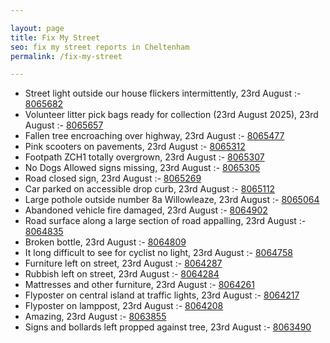 ```yaml
---

layout: page
title: Fix My Street
seo: fix my street reports in Cheltenham
permalink: /fix-my-street

---
```


<!-- fix_marker starts -->

- Street light outside our house flickers intermittently, 23rd August :- [8065682](https://www.fixmystreet.com/report/8065682)
- Volunteer litter pick bags ready for collection (23rd August 2025), 23rd August :- [8065657](https://www.fixmystreet.com/report/8065657)
- Fallen tree encroaching over highway, 23rd August :- [8065477](https://www.fixmystreet.com/report/8065477)
- Pink scooters on pavements, 23rd August :- [8065312](https://www.fixmystreet.com/report/8065312)
- Footpath ZCH1 totally overgrown, 23rd August :- [8065307](https://www.fixmystreet.com/report/8065307)
- No Dogs Allowed signs missing, 23rd August :- [8065305](https://www.fixmystreet.com/report/8065305)
- Road closed sign, 23rd August :- [8065269](https://www.fixmystreet.com/report/8065269)
- Car parked on accessible drop curb, 23rd August :- [8065112](https://www.fixmystreet.com/report/8065112)
- Large pothole outside number 8a Willowleaze, 23rd August :- [8065064](https://www.fixmystreet.com/report/8065064)
- Abandoned vehicle fire damaged, 23rd August :- [8064902](https://www.fixmystreet.com/report/8064902)
- Road surface along a large section of road appalling, 23rd August :- [8064835](https://www.fixmystreet.com/report/8064835)
- Broken bottle, 23rd August :- [8064809](https://www.fixmystreet.com/report/8064809)
- It long difficult to see for cyclist no light, 23rd August :- [8064758](https://www.fixmystreet.com/report/8064758)
- Furniture left on street, 23rd August :- [8064287](https://www.fixmystreet.com/report/8064287)
- Rubbish left on street, 23rd August :- [8064284](https://www.fixmystreet.com/report/8064284)
- Mattresses and other furniture, 23rd August :- [8064261](https://www.fixmystreet.com/report/8064261)
- Flyposter on central island at traffic lights, 23rd August :- [8064217](https://www.fixmystreet.com/report/8064217)
- Flyposter on lamppost, 23rd August :- [8064208](https://www.fixmystreet.com/report/8064208)
- Amazing, 23rd August :- [8063855](https://www.fixmystreet.com/report/8063855)
- Signs and bollards left propped against tree, 23rd August :- [8063490](https://www.fixmystreet.com/report/8063490)

<!-- fix_marker ends -->